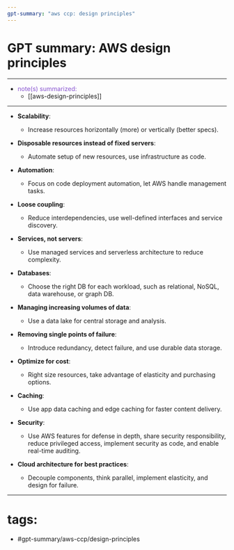 ```yaml
---
gpt-summary: "aws ccp: design principles"
---
```

# GPT summary: AWS design principles
--- 
- <span style='color:#8854d0'>note(s) summarized: </span>
	-  [[aws-design-principles]]
--- 
- **Scalability**:
  - Increase resources horizontally (more) or vertically (better specs).

- **Disposable resources instead of fixed servers**:
  - Automate setup of new resources, use infrastructure as code.

- **Automation**:
  - Focus on code deployment automation, let AWS handle management tasks.

- **Loose coupling**:
  - Reduce interdependencies, use well-defined interfaces and service discovery.

- **Services, not servers**:
  - Use managed services and serverless architecture to reduce complexity.

- **Databases**:
  - Choose the right DB for each workload, such as relational, NoSQL, data warehouse, or graph DB.

- **Managing increasing volumes of data**:
  - Use a data lake for central storage and analysis.

- **Removing single points of failure**:
  - Introduce redundancy, detect failure, and use durable data storage.

- **Optimize for cost**:
  - Right size resources, take advantage of elasticity and purchasing options.

- **Caching**:
  - Use app data caching and edge caching for faster content delivery.

- **Security**:
  - Use AWS features for defense in depth, share security responsibility, reduce privileged access, implement security as code, and enable real-time auditing.

- **Cloud architecture for best practices**:
  - Decouple components, think parallel, implement elasticity, and design for failure.

---
# tags:
- #gpt-summary/aws-ccp/design-principles 